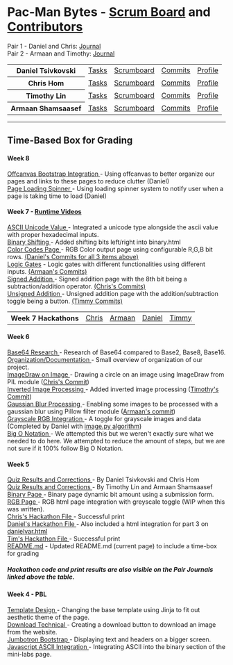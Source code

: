 

# Pac-Man Bytes - [Scrum Board](https://github.com/dtsivkovski/flask_portfolio/projects/1) and [Contributors](https://github.com/dtsivkovski/flask_portfolio/graphs/contributors)



Pair 1 - Daniel and Chris: <a href="https://docs.google.com/document/d/1jFLS5jeQhK12o_Rs_DI7AaXEJOB0in9GovtWKdRnumc/edit?usp=sharing">Journal</a>
<br>
Pair 2 - Armaan and Timothy: <a href="https://docs.google.com/document/d/1fukOykiaDJkifCWYpnb9TW87tAL4tNEVolnyMIwroBY/edit?usp=sharing">Journal</a>

<table>
<tr>
<th>Daniel Tsivkovski</th>
<td>
<a href="https://github.com/dtsivkovski/flask_portfolio/issues/assigned/dtsivkovski">Tasks</a>
</td>
<td>
<a href="https://github.com/dtsivkovski/flask_portfolio/projects/1?card_filter_query=assignee%3Adtsivkovski">Scrumboard</a>
</td>
<td>
<a href="https://github.com/dtsivkovski/flask_portfolio/commits?author=dtsivkovski">Commits</a>
</td>
<td>
<a href="https://github.com/dtsivkovski">Profile</a>
</td>
</tr>

<tr>
<th>Chris Hom</th>
<td>
<a href="https://github.com/dtsivkovski/flask_portfolio/issues/assigned/Chom642">Tasks</a>
</td>
<td>
<a href="https://github.com/dtsivkovski/flask_portfolio/projects/1?card_filter_query=assignee%3Achom642">Scrumboard</a>
</td>
<td>
<a href="https://github.com/dtsivkovski/flask_portfolio/commits?author=Chom642">Commits</a>
</td>
<td>
<a href="https://github.com/Chom642">Profile</a>
</td>
</tr>

<tr>
<th>Timothy Lin</th>
<td>
<a href="https://github.com/dtsivkovski/flask_portfolio/issues?q=assignee%3ATimL1n+is%3Aopen">Tasks</a>
</td>
<td>
<a href="https://github.com/dtsivkovski/flask_portfolio/projects/1?card_filter_query=assignee%3Atiml1n">Scrumboard</a>
</td>
<td>
<a href="https://github.com/dtsivkovski/flask_portfolio/commits?author=TimL1n">Commits</a>
</td>
<td>
<a href="https://github.com/TimL1n">Profile</a>
</td>
</tr>

<tr>
<th>Armaan Shamsaasef</th>
<td>
<a href="https://github.com/dtsivkovski/flask_portfolio/issues/assigned/xXAASXx">Tasks</a>
</td>
<td>
<a href="https://github.com/dtsivkovski/flask_portfolio/projects/1?card_filter_query=assignee%3Axxaasxx">Scrumboard</a>
</td>
<td>
<a href="https://github.com/dtsivkovski/flask_portfolio/commits?author=xXAASXx">Commits</a>
</td>
<td>
<a href="https://github.com/xXAASXx">Profile</a>
</td>
</tr>

</table>

-----

## Time-Based Box for Grading

#### Week 8
<p>
  <a href="https://github.com/dtsivkovski/PMB-Portfolio/commit/8c5d7ffdf4f795c2314452a1cd36833e38644f93#diff-e8c62b1a71f9da4a53e478e371233bd4ad6ee6795a0f4cfe22a2679290b5ca04"> Offcanvas Bootstrap Integration </a> - Using offcanvas to better organize our pages and links to these pages to reduce clutter (Daniel)
  <br>
  <a href="https://github.com/dtsivkovski/PMB-Portfolio/commit/44abe03076421932a6ef27d97b14409ee47550f0#diff-e8c62b1a71f9da4a53e478e371233bd4ad6ee6795a0f4cfe22a2679290b5ca04"> Page Loading Spinner </a> - Using loading spinner system to notify user when a page is taking time to load (Daniel)
</p>

#### Week 7 - [Runtime Videos](https://youtube.com/playlist?list=PLIYRwL-UKBI-xFdhuEs6L0wEsYDwT5CDf)
<p>
  <a href="https://github.com/dtsivkovski/PMB-Portfolio/blob/main/templates/minilabs/unicodetest.html"> ASCII Unicode Value </a> - Integrated a unicode type alongside the ascii value with proper hexadecimal inputs.
  <br>
  <a href="https://github.com/dtsivkovski/PMB-Portfolio/blob/main/templates/minilabs/binary.html"> Binary Shifting </a> - Added shifting bits left/right into binary.html 
  <br>
  <a href="https://github.com/dtsivkovski/PMB-Portfolio/blob/main/templates/minilabs/colorcodes.html"> Color Codes Page </a> - RGB Color output page using configurable R,G,B bit rows. <a href="https://github.com/dtsivkovski/PMB-Portfolio/commits?author=dtsivkovski"> (Daniel's Commits for all 3 items above)</a>
  <br>
  <a href="https://github.com/dtsivkovski/PMB-Portfolio/blob/main/templates/minilabs/logicgates.html"> Logic Gates</a> - Logic gates with different functionalities using different inputs. <a href="https://github.com/dtsivkovski/PMB-Portfolio/commits/main/templates/minilabs/logicgates.html">(Armaan's Commits)</a>
  <br>
  <a href="https://github.com/dtsivkovski/PMB-Portfolio/blob/main/templates/minilabs/signedaddition.html"> Signed Addition </a> - Signed addition page with the 8th bit being a subtraction/addition operator. <a href="https://github.com/dtsivkovski/PMB-Portfolio/commit/1b8d7ff8d8fa0f687a2eaff52acdee3281c9589b">(Chris's Commits)</a>
  <br>
  <a href="https://github.com/dtsivkovski/PMB-Portfolio/blob/main/templates/minilabs/unsignedaddition.html"> Unsigned Addition </a> - Unsigned addition page with the addition/subtraction toggle being a button. <a href="https://github.com/dtsivkovski/PMB-Portfolio/commit/e30c6d88f11abb9b028683384775880d38410b53">(Timmy Commits)</a>
</p>
<table>
  <tr>
    <th>Week 7 Hackathons</th>
    <td>
    <a href="https://github.com/dtsivkovski/PMB-Portfolio/blob/main/HackathonTests/ChrisWeek7.py">Chris</a>
    </td>
    <td>
    <a href="https://github.com/dtsivkovski/PMB-Portfolio/blob/main/HackathonTests/armaan_week7.py">Armaan</a>
    </td>
    <td>
    <a href="https://github.com/dtsivkovski/PMB-Portfolio/blob/main/HackathonTests/daniel_week7.py">Daniel</a>
    </td>
    <td>
    <a href="https://github.com/dtsivkovski/PMB-Portfolio/commit/d58e4694c256495fc6331fe5414a76d9d729ac0d">Timmy</a>
    </td>
  </tr>
</table>

#### Week 6
<p> 
<a href="https://docs.google.com/document/d/1jFLS5jeQhK12o_Rs_DI7AaXEJOB0in9GovtWKdRnumc/edit#bookmark=id.vzklzrgapv5l"> Base64 Research </a> - Research of Base64 compared to Base2, Base8, Base16.
<br>
<a href="https://docs.google.com/document/d/1jFLS5jeQhK12o_Rs_DI7AaXEJOB0in9GovtWKdRnumc/edit#bookmark=id.85e720lyyk7x"> Organization/Documentation </a> - Small overview of organization of our project.
<br>
<a href="https://github.com/dtsivkovski/PMB-Portfolio/blob/main/algorithm/image.py"> ImageDraw on Image </a> - Drawing a circle on an image using ImageDraw from PIL module (<a href="https://github.com/dtsivkovski/PMB-Portfolio/commit/d68d8a85ce8abd6498cbd86420ae479ef297ba38">Chris's Commit</a>)
<br>
<a href="https://github.com/dtsivkovski/PMB-Portfolio/blob/main/algorithm/image.py"> Inverted Image Processing </a> - Added inverted image processing (<a href="https://github.com/dtsivkovski/PMB-Portfolio/commit/b6722775a6a98f54ead154bbe497192f0e353632">Timothy's Commit</a>)
<br>
<a href="https://github.com/dtsivkovski/PMB-Portfolio/blob/main/algorithm/image.py"> Gaussian Blur Processing </a> - Enabling some images to be processed with a gaussian blur using Pillow filter module (<a href="https://github.com/dtsivkovski/PMB-Portfolio/commit/e5f9071dadf6f9dc40e0383030b282141316eb20#diff-1b6616aeadbe57b34f1800ff0cb9fb44032ba26d2d4b138546a9221f6fba3cbd">Armaan's commit<a/>)
<br>
<a href="https://github.com/dtsivkovski/flask_portfolio/blob/main/templates/rgb.html"> Grayscale RGB Integration </a> - A toggle for grayscale images and data (Completed by Daniel with <a href="https://github.com/dtsivkovski/PMB-Portfolio/blob/main/algorithm/image.py">image.py algorithm<a/>)
  <br>
  <a href="https://github.com/dtsivkovski/PMB-Portfolio/blob/main/algorithm/image.py"> Big O Notation </a> - We attempted this but we weren't exactly sure what we needed to do here. We attempted to reduce the amount of steps, but we are not sure if it 100% follow Big O Notation.
</p>

#### Week 5 
<p>
<a href="https://docs.google.com/document/d/1jFLS5jeQhK12o_Rs_DI7AaXEJOB0in9GovtWKdRnumc/edit#bookmark=id.f78a04kz5que"> Quiz Results and Corrections </a> - By Daniel Tsivkovski and Chris Hom
<br>
<a href="https://docs.google.com/document/d/1fukOykiaDJkifCWYpnb9TW87tAL4tNEVolnyMIwroBY/edit"> Quiz Results and Corrections </a> - By Timothy Lin and Armaan Shamsaasef
<br>
<a href="https://github.com/dtsivkovski/flask_portfolio/blob/main/templates/binary.html"> Binary Page </a> - Binary page dynamic bit amount using a submission form.
<br>
<a href="https://github.com/dtsivkovski/flask_portfolio/blob/main/templates/rgb.html"> RGB Page </a> - RGB html page integration with greyscale toggle (WIP when this was written).
<br>
<a href="https://github.com/dtsivkovski/flask_portfolio/blob/main/chrishackathon.py"> Chris's Hackathon File </a> - Successful print
<br>
<a href="https://github.com/dtsivkovski/flask_portfolio/blob/main/danieltesting.py"> Daniel's Hackathon File </a> - Also included a html integration for part 3 on <a href="https://github.com/dtsivkovski/flask_portfolio/blob/main/templates/danielvar.html"> danielvar.html</a>
<br>
<a href="https://github.com/dtsivkovski/flask_portfolio/blob/main/timtest.py"> Tim's Hackathon File </a> - Successful print
<br>
<a href="https://github.com/dtsivkovski/flask_portfolio/blob/main/README.md"> README.md</a> - Updated README.md (current page) to include a time-box for grading 
</p>

##### Hackathon code and print results are also visible on the Pair Journals linked above the table.

#### Week 4 - PBL

<p>
<a href="https://github.com/dtsivkovski/flask_portfolio/blob/main/templates/layouts/base.html"> Template Design </a> - Changing the base template using Jinja to fit out aesthetic theme of the page.
<br>
<a href="https://github.com/dtsivkovski/flask_portfolio/blob/main/templates/techtest.html"> Download Technical </a> - Creating a download button to download an image from the website.
<br>
<a href="https://github.com/dtsivkovski/flask_portfolio/blob/main/templates/about-us.html"> Jumbotron Bootstrap </a> - Displaying text and headers on a bigger screen.
<br>
<a href="https://github.com/dtsivkovski/flask_portfolio/blob/main/templates/minilabs.html"> Javascript ASCII Integration </a> - Integrating ASCII into the binary section of the mini-labs page.
</p>



<!-- ALL OF THIS CODE IS COMMENTED OUT TO REDUCE CONFUSION BUT
IT IS HERE IN CASE WE NEED IT IN THE FUTURE
## [Flask Portfolio Starter](https://nighthawkcodingsociety.com/projectsearch/details/Flask%20Portfolio%20Starter)

## Pair 1 - Daniel and Chris

Pair Journal: [Notes](https://docs.google.com/document/d/1jFLS5jeQhK12o_Rs_DI7AaXEJOB0in9GovtWKdRnumc/edit?usp=sharing)  

Daniel Tsivkovski (@dtsivkovski): [Tasks](https://github.com/dtsivkovski/flask_portfolio/issues/assigned/dtsivkovski),
[Scrumboard](https://github.com/dtsivkovski/flask_portfolio/projects/1?card_filter_query=assignee%3Adtsivkovski),
[Commits](https://github.com/dtsivkovski/flask_portfolio/commits?author=dtsivkovski),
[Profile](https://github.com/dtsivkovski)

Chris Hom (@Chom642): [Tasks](https://github.com/dtsivkovski/flask_portfolio/issues/assigned/Chom642),
[Scrumboard](https://github.com/dtsivkovski/flask_portfolio/projects/1?card_filter_query=assignee%3Achom642),
[Commits](https://github.com/dtsivkovski/flask_portfolio/commits?author=Chom642),
[Profile](https://github.com/Chom642)

## Pair 2 - Tim and Armaan

Pair Journal: [Notes](https://docs.google.com/document/d/1fukOykiaDJkifCWYpnb9TW87tAL4tNEVolnyMIwroBY/edit?usp=sharing)

Timothy Lin (@TimL1n): [Tasks](https://github.com/dtsivkovski/flask_portfolio/issues?q=assignee%3ATimL1n+is%3Aopen),
[Scrumboard](https://github.com/dtsivkovski/flask_portfolio/projects/1?card_filter_query=assignee%3Atiml1n),
[Commits](https://github.com/dtsivkovski/flask_portfolio/commits?author=TimL1n),
[Profile](https://github.com/TimL1n)

Armaan Shamsaasef (@xXAASXx): [Tasks](https://github.com/dtsivkovski/flask_portfolio/issues/assigned/xXAASXx),
[Scrumboard](https://github.com/dtsivkovski/flask_portfolio/projects/1?card_filter_query=assignee%3Axxaasxx), 
[Commits](https://github.com/dtsivkovski/flask_portfolio/commits?author=xXAASXx),
[Profile](https://github.com/xXAASXx), 



-----





# PBL 1-2 Table of Contents
## Peer Review Grading
### PBL(Team): 
#### - [Scrum Board](https://github.com/dtsivkovski/flask_portfolio/projects/1): The scrum master has defined all tasks on the scrum board, designer has started creating a wire frame, and technical lead has helped coordinate a brain write where we discussed our animations 
#### - GitHub Assets: Navigators have started testing any new additions, developers have started work on dropdown menu (though integrating the code has been a challenge), and other developers have integrated Greet and Video Journal 0 functionality into a [mini-lab page](https://github.com/dtsivkovski/flask_portfolio/blob/main/templates/greet.html).
#### - [TPT Points](https://padlet.com/amv7668/5dauht31raq9w168) (see Group #6 on the Padlet): The group has created a visual proof-of-concept in the padlet during the TPT and explained the basic idea of the project.

### PBL(Individual): 
Each name has a link to their mini-lab page that will be completed in the future.
- [Daniel](https://github.com/dtsivkovski/flask_portfolio/blob/main/templates/daniel.html) 4/4 points individual, 4/4 points team - Here is my [starter page](https://github.com/dtsivkovski/flask_portfolio/blob/main/templates/daniel.html) as of right now. I have mainly been working on the mini-lab items and the organizational side of things (see the [github commits](https://github.com/dtsivkovski/flask_portfolio/commits/main) page for more detail). Here are my [video notes](https://docs.google.com/document/d/1UUWRIzZNDamJkkeBQQRPgkicyssI-7nxXZHEvshCFeU/edit?usp=sharing) for the collegeboard videos. Finally, my personal work/computer plan is to always bring and use my own laptop with all the proper utilities and tools installed.
- [Timmy](https://github.com/dtsivkovski/flask_portfolio/blob/main/templates/timmy.html) 4/4 points individual, 4/4 points team - Timmy has been mainly planning and envisioning the project. [Here](https://docs.google.com/presentation/d/1S0I6ti23otpBITORbiepFlUCE-R13--DvuZkvMKTQ-Q/edit?usp=sharing) is timmy's concept and his description/idea for the project is written below the peer grading. Timmy's [video notes](https://docs.google.com/document/d/1oc-Rg6rpiqZmCAweALGtEej1AtrMTRSh12mURUh4pTE/edit?usp=sharing). 
- [Armaan](https://github.com/dtsivkovski/flask_portfolio/blob/main/templates/armaan.html) 4/4 points individual, 4/4 points team- Armaan has been working on the [navbar dropdown menu](https://github.com/dtsivkovski/flask_portfolio/blob/main/templates/layouts/navbar.html), here are armaan's [video notes](https://docs.google.com/document/d/1_E-37b3tbgJv0VcAcC7PU_7ytQ2aOs8SGIzu6B8oG5A/edit?usp=sharing). He has been very focused this week on attempting to get the dropdown menu to work.
- [Chris](https://github.com/dtsivkovski/flask_portfolio/blob/main/templates/chris.html) 4/4 points individual, 4/4 points team.- Chris has worked on getting [greet functionality](https://github.com/dtsivkovski/flask_portfolio/blob/main/templates/greet.html) to work on the mini-lab page. He has also organized [brain write](https://docs.google.com/document/d/19p4wA_jviMpx37dnjZIglBBraUFBfghGIdqMk1AFd0s/edit?usp=sharing) times, where we discussed our website so far and ideas for the future. Here are Chris's [video notes](https://docs.google.com/document/d/1_4gal5lYJBBr_z2azGztMHgP4tvW4NGm25VmLYnUVMY/edit?usp=sharing).


### Project Ideation
Form a website that generates a random animal picture on command. Then which you can share through various methods, or learn more about an animal of your choosing.

-----
### Idea
Starter code should be fun and practical.
### Visual thoughts
#### Organize with Bootstrap menu 
#### Add some color and fun through VANTA Visuals (birds, halo, solar, net)
#### Show some practical and fun links (hrefs) like Twitter, Git, Youtube
#### Show project specific links (hrefs) per page

### Implementation progress (August 13th, 2021)
#### Project entry point is main.py, this enables Flask Web App and provides capability to renders templates (HTML files)
#### The main.py is the  Web Server Gateway Interface, essentially it contains a HTTP route and HTML file relationship.  The Python code constructs WSGI relationships for index, kangaroos, walruses, and hawkers.
#### The project structure contains many directories and files.  The template directory (containing html files) and static directory (containing js files) are common standards for HTML coding.  Static files can be pictures and videos, in this project they are mostly javascript backgrounds.
#### WSGI templates: index.html, kangaroos.html, ... are aligned with routes in main.py.
#### Other templates support WSGI templates.  The base.html template contains common Head, Style, Body, Script definitions.  WSGI templates often "include" or "extend" these templates.  This is a way to reuse code.
#### The VANTA javascript statics (backgrounds) are shown and defaulted in base.html (birds), but are block replaced as needed in other templates (solar, net, ...)
#### The Bootstrap Navbar code is in navbar.html. The base.html code includes navbar.html.  The WSGI html files extend base.html files.  This is a process of management and correlation to optimize code management.  For instance, if the menu changes discovery of navbar.html is easy, one change reflects on all WSGI html files. 
#### Jinja2 variables usage is to isolate data and allow redefinitions of attributes in templates.  Observe "{% set variable = %}" syntax for definition and "{{ variable }}" for reference.
#### The base.html uses combination of Bootstrap grid styling and custom CSS styling.  Grid styling in observe with the "<Col-3>" markers.  A Bootstrap Grid has a width of 12, thus four "Col-3" markers could fit on a Grid row.
#### A key purpose of this project is to embed links to other content.  The "href=" definition embeds hyperlinks into the rendered HTML.  The base.html file shows usage of "href={{github}}", the "{{github}}" is a Jinja2 variable.  Jinja2 variables are pre-processed by Python, a variable swap with value, before being sent to the browser.

### IDE management (things that happened beyond plan)
#### Recall on ".gitignore" solution to the pains of temporary files.  Start a ".gitignore" and avoid promoting temporary files to Git, for instance IDE xml files.
#### A project needs to establish a "requirements.txt" to keep track of Python packages used by the project.  This help in other IDEs and Deployment.  IntelliJ has menu Tool -> Sync Python Requirements to start file. 

-->
